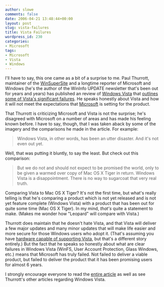 ```yaml
---
author: slowe
comments: false
date: 2006-04-21 13:48:44+00:00
layout: post
slug: vista-failures
title: Vista Failures
wordpress_id: 230
categories:
- Microsoft
tags:
- Microsoft
- Vista
- Windows
---
```


I'll have to say, this one came as a bit of a surprise to me. Paul Thurrott, maintainer of the [WinSuperSite](http://www.winsupersite.com/) and a longtime reporter of Microsoft and Windows (he's the author of the WinInfo UPDATE newsletter that's been out for years and years) has published an review of [Windows Vista](http://www.microsoft.com/windowsvista/) that [outlines some of Vista's significant failures](http://www.winsupersite.com/reviews/winvista_5308_05.asp). He speaks honestly about Vista and how it will not meet the expectations that [Microsoft](http://www.microsoft.com/) is setting for the product.

That Thurrott is criticizing Microsoft and Vista is not the surprise; he's disagreed with Microsoft on a number of areas and has made his feeling known before. I have to say, though, that I was taken aback by some of the imagery and the comparisons he made in the article.  For example:

>Windows Vista, in other words, has been an utter disaster. And it's not even out yet.

Well, that was putting it bluntly, to say the least. But check out this comparison:

>But we do not and should not expect to be promised the world, only to be given a warmed over copy of Mac OS X Tiger in return. Windows Vista is a disappointment. There is no way to sugarcoat that very real truth.

Comparing Vista to Mac OS X Tiger? It's not the first time, but what's really telling is that he's comparing a product which is not yet released and is not yet feature complete (Windows Vista) with a product that has been out for quite some time (Mac OS X Tiger). In my mind, _that's_ quite a statement to make. (Makes me wonder how "Leopard" will compare with Vista.)

Thurrott does maintain that he doesn't hate Vista, and that Vista will deliver a few major updates and many minor updates that will make life easier and more secure for those Windows users who adopt it. (That's assuming you have [hardware capable of supporting Vista](http://www.microsoft.com/technet/windowsvista/evaluate/hardware/vistarpc.mspx), but that's a different story entirely.) But the fact that he speaks so honestly about what are clear failures in Windows Vista (WinFS, User Account Protection, Glass Windows, etc.) means that Microsoft has truly failed. Not failed to deliver a viable product, but failed to deliver the product that it has been promising users for almost 6 years.

I strongly encourage everyone to read the [entire article](http://www.winsupersite.com/reviews/winvista_5308_05.asp) as well as see Thurrott's other articles regarding Windows Vista.
